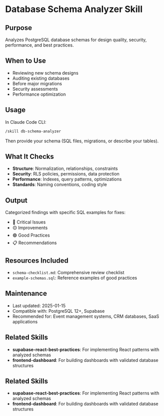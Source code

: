 # Database Schema Analyzer Skill

## Purpose
Analyzes PostgreSQL database schemas for design quality, security, performance, and best practices.

## When to Use
- Reviewing new schema designs
- Auditing existing databases
- Before major migrations
- Security assessments
- Performance optimization

## Usage
In Claude Code CLI:
```bash
/skill db-schema-analyzer
```

Then provide your schema (SQL files, migrations, or describe your tables).

## What It Checks
- **Structure**: Normalization, relationships, constraints
- **Security**: RLS policies, permissions, data protection
- **Performance**: Indexes, query patterns, optimizations
- **Standards**: Naming conventions, coding style

## Output
Categorized findings with specific SQL examples for fixes:
- 🔴 Critical Issues
- 🟡 Improvements
- 🟢 Good Practices
- 📋 Recommendations

## Resources Included
- `schema-checklist.md`: Comprehensive review checklist
- `example-schemas.sql`: Reference examples of good practices

## Maintenance
- Last updated: 2025-01-15
- Compatible with: PostgreSQL 12+, Supabase
- Recommended for: Event management systems, CRM databases, SaaS applications

## Related Skills

- **supabase-react-best-practices**: For implementing React patterns with analyzed schemas
- **frontend-dashboard**: For building dashboards with validated database structures


## Related Skills

- **supabase-react-best-practices**: For implementing React patterns with analyzed schemas
- **frontend-dashboard**: For building dashboards with validated database structures

